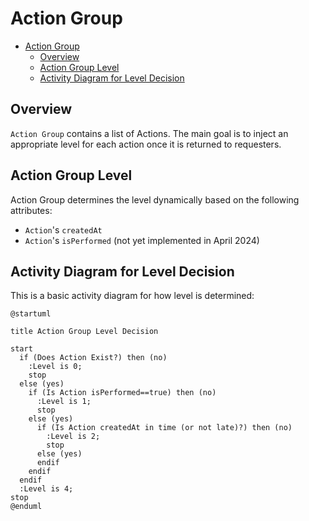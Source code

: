 # Action Group


<!-- TOC -->

- [Action Group](#action-group)
  - [Overview](#overview)
  - [Action Group Level](#action-group-level)
  - [Activity Diagram for Level Decision](#activity-diagram-for-level-decision)

<!-- /TOC -->

## Overview

`Action Group` contains a list of Actions. The main goal is to inject an appropriate level for each action once it is returned to requesters.


## Action Group Level

Action Group determines the level dynamically based on the following attributes:
- `Action`'s `createdAt`
- `Action`'s `isPerformed` (not yet implemented in April 2024)


## Activity Diagram for Level Decision
This is a basic activity diagram for how level is determined:
```plantuml
@startuml

title Action Group Level Decision

start
  if (Does Action Exist?) then (no)
    :Level is 0;
    stop
  else (yes)
    if (Is Action isPerformed==true) then (no)
      :Level is 1;
      stop
    else (yes)
      if (Is Action createdAt in time (or not late)?) then (no)
        :Level is 2;
        stop
      else (yes)
      endif
    endif
  endif
  :Level is 4;
stop
@enduml
```
